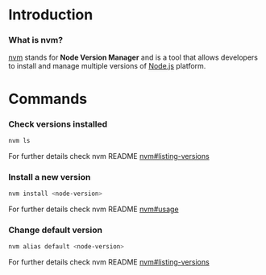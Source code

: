 # Introduction

### What is nvm?

[nvm](https://github.com/creationix/nvm/blob/master/README.md) stands for **Node Version Manager** and is a tool that allows developers to install and manage multiple versions of [Node.js](https://nodejs.org/en/) platform.

# Commands

### Check versions installed

```sh
nvm ls
```

For further details check nvm README [nvm#listing-versions](https://github.com/creationix/nvm#listing-versions)

### Install a new version

```sh
nvm install <node-version>
```

For further details check nvm README [nvm#usage](https://github.com/creationix/nvm#usage)

### Change default version

```sh
nvm alias default <node-version>
```

For further details check nvm README [nvm#listing-versions](https://github.com/creationix/nvm#listing-versions)
